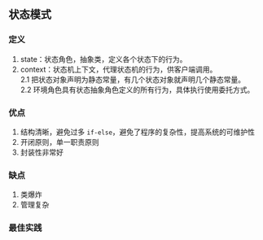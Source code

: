 ## 状态模式

### 定义

1. state：状态角色，抽象类，定义各个状态下的行为。  
2. context：状态机上下文，代理状态机的行为，供客户端调用。  
   2.1 把状态对象声明为静态常量，有几个状态对象就声明几个静态常量。  
   2.2 环境角色具有状态抽象角色定义的所有行为，具体执行使用委托方式。


### 优点
1. 结构清晰，避免过多 `if-else`，避免了程序的复杂性，提高系统的可维护性
2. 开闭原则，单一职责原则
3. 封装性非常好

### 缺点
1. 类爆炸
2. 管理复杂

### 最佳实践

